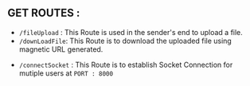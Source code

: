 ## GET ROUTES :

- `/fileUpload` : This Route is used in the sender's end to upload a file.
- `/downLoadFile`: This Route is to download the uploaded file using magnetic URL generated.

* `/connectSocket` : This Route is to establish Socket Connection for mutiple users at `PORT : 8000`
